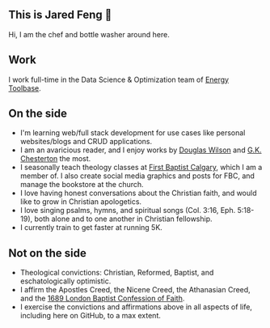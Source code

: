 ## This is Jared Feng 👋
Hi, I am the chef and bottle washer around here. 

## Work
I work full-time in the Data Science & Optimization team of [Energy Toolbase](https://energytoolbase.com).

## On the side
- I'm learning web/full stack development for use cases like personal websites/blogs and CRUD applications.
- I am an avaricious reader, and I enjoy works by [Douglas Wilson](https://dougwils.com) and [G.K. Chesterton](https://en.wikipedia.org/wiki/G._K._Chesterton) the most.
- I seasonally teach theology classes at [First Baptist Calgary](https://firstbaptistcalgary.com), which I am a member of. I also create social media graphics and posts for FBC, and manage the bookstore at the church.
- I love having honest conversations about the Christian faith, and would like to grow in Christian apologetics.
- I love singing psalms, hymns, and spiritual songs (Col. 3:16, Eph. 5:18-19), both alone and to one another in Christian fellowship.
- I currently train to get faster at running 5K.

## Not on the side
- Theological convictions: Christian, Reformed, Baptist, and eschatologically optimistic.
- I affirm the Apostles Creed, the Nicene Creed, the Athanasian Creed, and the [1689 London Baptist Confession of Faith](https://www.the1689confession.com/).
- I exercise the convictions and affirmations above in all aspects of life, including here on GitHub, to a max extent.

<!---
## Stats
 [![Anurag's GitHub stats-Dark](https://github-readme-stats.vercel.app/api?username=jaredxfeng&show_icons=true&theme=dark#gh-dark-mode-only)](https://github.com/anuraghazra/github-readme-stats#gh-dark-mode-only) 
<br>
![Top Langs](https://github-readme-stats.vercel.app/api/top-langs/?username=jaredxfeng&hide=jupyter%20notebook&theme=dark#gh-dark-mode-only)
-->
<!--
**jaredxfeng/jaredxfeng** is a ✨ _special_ ✨ repository because its `README.md` (this file) appears on your GitHub profile.

Here are some ideas to get you started:

- 🔭 I’m currently working on ...
- 🌱 I’m currently learning ...
- 👯 I’m looking to collaborate on ...
- 🤔 I’m looking for help with ...
- 💬 Ask me about ...
- 📫 How to reach me: ...
- 😄 Pronouns: ...
- ⚡ Fun fact: ...
-->
